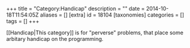 +++
title = "Category:Handicap"
description = ""
date = 2014-10-18T11:54:05Z
aliases = []
[extra]
id = 18104
[taxonomies]
categories = []
tags = []
+++

[[Handicap|This category]] is for "perverse" problems, 
that place some arbitary handicap on the programming.
